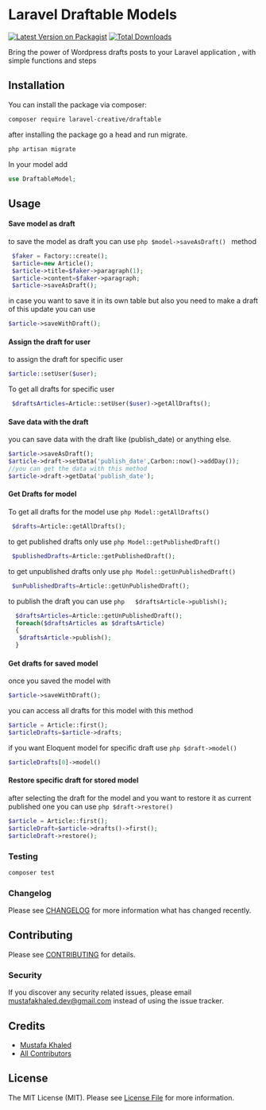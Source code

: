 # Laravel Draftable Models

[![Latest Version on Packagist](https://img.shields.io/packagist/v/laravel-creative/draftable.svg?style=flat-square)](https://packagist.org/packages/laravel-creative/draftable)
[![Total Downloads](https://img.shields.io/packagist/dt/laravel-creative/draftable.svg?style=flat-square)](https://packagist.org/packages/laravel-creative/draftable)

Bring the power of Wordpress drafts posts to your Laravel application , with simple functions and steps 
## Installation

You can install the package via composer:

```bash
composer require laravel-creative/draftable
```

after installing the package go a head and run migrate.
``` php
php artisan migrate
```
In your model add
```php
use DraftableModel;
```


## Usage
#### Save model as draft
to save the model as draft you can use ```php $model->saveAsDraft() ``` method
``` php
 $faker = Factory::create();
 $article=new Article();
 $article->title=$faker->paragraph(1);
 $article->content=$faker->paragraph;
 $article->saveAsDraft();
```
in case you want to save it in its own table but also you need to make a draft of this update you can use
```php
$article->saveWithDraft();
```

#### Assign the draft for user
to assign the draft for specific user
```php
$article::setUser($user);
```

To get all drafts for specific user
```php
 $draftsArticles=Article::setUser($user)->getAllDrafts();
```

#### Save data with the draft 
you can save data with the draft like (publish_date) or anything else.
```php
$article->saveAsDraft();
$article->draft->setData('publish_date',Carbon::now()->addDay());
//you can get the data with this method
$article->draft->getData('publish_date');

```

#### Get Drafts for model
To get all drafts for the model use ```php Model::getAllDrafts() ```
```php
 $drafts=Article::getAllDrafts();
```

to get published drafts only use ```php Model::getPublishedDraft() ```
```php
 $publishedDrafts=Article::getPublishedDraft();
```


to get unpublished drafts only use ```php Model::getUnPublishedDraft() ```
```php
 $unPublishedDrafts=Article::getUnPublishedDraft();
```

to publish the draft you can use ```php   $draftsArticle->publish(); ```
```php 
  $draftsArticles=Article::getUnPublishedDraft();
  foreach($draftsArticles as $draftsArticle)
  {
   $draftsArticle->publish();
  }
```
#### Get drafts for saved model
once you saved the model with 
```php
$article->saveWithDraft();
```
you can access all drafts for this model with this method
```php
$article = Article::first();
$articleDrafts=$article->drafts;
```

if you want Eloquent model for specific draft use ```php $draft->model() ```
```php
$articleDrafts[0]->model()
```
#### Restore specific draft for stored model

after selecting the draft for the model and you want to restore it as current published one
you can use ```php $draft->restore() ```
```php
$article = Article::first();
$articleDraft=$article->drafts()->first();
$articleDraft->restore();
```

### Testing

``` bash
composer test
```

### Changelog

Please see [CHANGELOG](CHANGELOG.md) for more information what has changed recently.

## Contributing

Please see [CONTRIBUTING](CONTRIBUTING.md) for details.

### Security

If you discover any security related issues, please email mustafakhaled.dev@gmail.com instead of using the issue tracker.

## Credits

- [Mustafa Khaled](https://github.com/mustafakhaleddev)
- [All Contributors](../../contributors)

## License

The MIT License (MIT). Please see [License File](LICENSE.md) for more information.
